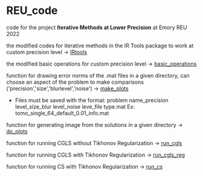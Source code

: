 # REU_code
code for the project **Iterative Methods at Lower Precision** at Emory REU 2022

the modified codes for iterative methods in the IR Tools package to work at custom precision level -> [IRtools](https://github.com/kristinagxy/REU_code/tree/main/IRtools)

the modified basic operations for custom precision level -> [basic_operations](https://github.com/kristinagxy/REU_code/tree/main/basic_operations)

function for drawing error norms of the .mat files in a given directory, can choose an aspect of the problem to make comparisons ('precision','size','blurlevel','noise') -> [make_plots](https://github.com/kristinagxy/REU_code/blob/main/make_plots.m)

* Files must be saved with the format: problem name_precision level_size_blur level_noise leve_file type.mat
Ex: tomo_single_64_default_0.01_info.mat

function for generating image from the solutions in a given directory -> [do_plots](https://github.com/kristinagxy/REU_code/blob/main/do_plots.m)

function for running CGLS without Tikhonov Regularization -> [run_cgls](https://github.com/kristinagxy/REU_code/blob/main/run_cgls.m)

function for running CGLS with Tikhonov Regularization -> [run_cgls_reg](https://github.com/kristinagxy/REU_code/blob/main/run_cgls_reg.m)

function for running CS with Tikhonov Regularization -> [run_cs](https://github.com/kristinagxy/REU_code/blob/main/run_cs.m)
